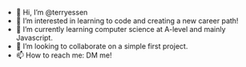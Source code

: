 - 👋 Hi, I’m @terryessen
- 👀 I’m interested in learning to code and creating a new career path!
- 🌱 I’m currently learning computer science at A-level and mainly Javascript.
- 💞️ I’m looking to collaborate on a simple first project.
- 📫 How to reach me: DM me!

<!---
terryessen/terryessen is a ✨ special ✨ repository because its `README.md` (this file) appears on your GitHub profile.
You can click the Preview link to take a look at your changes.
--->
